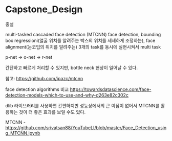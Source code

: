 # Capstone_Design
종설

multi-tasked cascaded face detection (MTCNN)
face detection, bounding box regressioni(얼굴 위치를 알려주는 박스의 위치를 세세하게 조정하는), face alignment(눈코입의 위치를 알려주는) 3개의 task를 동시에 실현시켜서 multi task

p-net → o-net → r-net

간단하고 빠르게 처리할 수 있지만, bottle neck 현상이 일어날 수 있다. 

참고: https://github.com/ipazc/mtcnn

face detection algorithms 비교
https://towardsdatascience.com/face-detection-models-which-to-use-and-why-d263e82c302c

dlib 라이브러리를 사용하면 간편하지만 성능상에서의 큰 이점이 없어서 MTCNN를 활용하는 것이 더 좋은 효과를 보일 수도 있다. 

MTCNN - https://github.com/srivatsan88/YouTubeLI/blob/master/Face_Detection_using_MTCNN.ipynb







